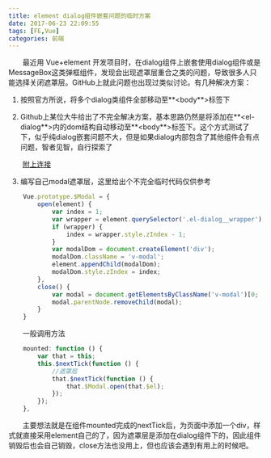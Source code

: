 ```yaml
---
title: element dialog组件嵌套问题的临时方案
date: 2017-06-23 22:09:55
tags: [FE,Vue]
categories: 前端
---
```


&emsp;&emsp;最近用 Vue+element 开发项目时，在dialog组件上嵌套使用dialog组件或是MessageBox这类弹框组件，发现会出现遮罩层重合之类的问题，导致很多人只能选择关闭遮罩层。GitHub上就此问题也出现过类似讨论。有几种解决方案：

<!--more--> 


1. 按照官方所说，将多个dialog类组件全部移动至**<body**>标签下

2. Github上某位大牛给出了不完全解决方案，基本思路仍然是将添加在**<el-dialog**>内的dom结构自动移动至**<body**>标签下。这个方式测试了下，似乎纯dialog嵌套问题不大，但是如果dialog内部包含了其他组件会有点问题，智者见智，自行探索了

&emsp;&emsp;[附上连接](https://github.com/foolishchow/element-dialog2)

3. 编写自己modal遮罩层，这里给出个不完全临时代码仅供参考

```js
    Vue.prototype.$Modal = {
        open(element) {
            var index = 1;
            var wrapper = element.querySelector('.el-dialog__wrapper');
            if (wrapper) {
                index = wrapper.style.zIndex - 1;
            }
            var modalDom = document.createElement('div');
            modalDom.className = 'v-modal';
            element.appendChild(modalDom);
            modalDom.style.zIndex = index;
        },
        close() {
            var modal = document.getElementsByClassName('v-modal')[0;
            modal.parentNode.removeChild(modal);
        }
    }

```
&emsp;&emsp;一般调用方法
```js
    mounted: function () {
        var that = this;
        this.$nextTick(function () {
            //遮罩层
            that.$nextTick(function () {
                that.$Modal.open(that.$el);
            });
        });
    },
```

&emsp;&emsp;主要想法就是在组件mounted完成的nextTick后，为页面中添加一个div，样式就直接采用element自己的了，因为遮罩层是添加在dialog组件下的，因此组件销毁后也会自己销毁，close方法也没用上，但也应该会遇到有用上的时候吧。
